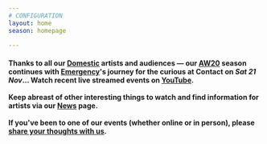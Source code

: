 ```yaml
---
# CONFIGURATION
layout: home
season: homepage

---
```

#### Thanks to all our [Domestic](/current/2020-domestic) artists and audiences — our [AW20](/current/2020-autumnwinter) season continues with [Emergency](/current/2020-emergency)'s journey for the curious at Contact on *Sat 21 Nov*… Watch recent live streamed events on <a href="http://bit.ly/YTwarnmcr" target="_blank">YouTube</a>.<br><br>Keep abreast of other interesting things to watch and find information for artists via our [News](/news) page.<br><br>If you've been to one of our events (whether online or in person), please <a href="http://bit.ly/warnmcrfeedback" target="_blank">share your thoughts with us</a>.
